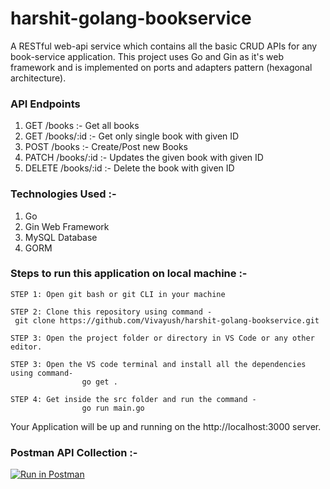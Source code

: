 # harshit-golang-bookservice

A RESTful web-api service which contains all the basic CRUD APIs for any book-service application. This project uses Go and Gin as it's web framework and is implemented on ports and adapters pattern (hexagonal architecture).

### API Endpoints
1. GET /books :- Get all books
2. GET /books/:id :- Get only single book with given ID
3. POST /books :- Create/Post new Books
4. PATCH /books/:id :- Updates the given book with given ID
5. DELETE /books/:id :- Delete the book with given ID


### Technologies Used :- 
1. Go 
2. Gin Web Framework
3. MySQL Database
4. GORM

### Steps to run this application on local machine :- 
```
STEP 1: Open git bash or git CLI in your machine

STEP 2: Clone this repository using command - 
 git clone https://github.com/Vivayush/harshit-golang-bookservice.git
        
STEP 3: Open the project folder or directory in VS Code or any other editor.

STEP 3: Open the VS code terminal and install all the dependencies using command-
                go get . 
        
STEP 4: Get inside the src folder and run the command -
                go run main.go 
```
Your Application will be up and running on the http://localhost:3000 server.


### Postman API Collection :- 
[![Run in Postman](https://run.pstmn.io/button.svg)](https://app.getpostman.com/run-collection/17373422-be58a9e3-0cfe-44fa-8a5a-246668075b5d?action=collection%2Ffork&collection-url=entityId%3D17373422-be58a9e3-0cfe-44fa-8a5a-246668075b5d%26entityType%3Dcollection%26workspaceId%3D8b7ad081-e86e-4420-a3e2-fa4ced2b1851)
